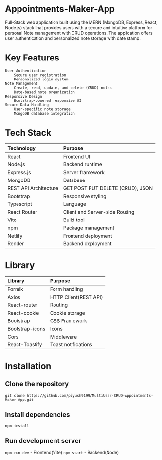 # Appointments-Maker-App
Full-Stack web application built using the MERN (MongoDB, Express, React, Node.js) stack that provides users with a secure and intuitive platform for personal Note management with CRUD operations. The application offers user authentication and personalized note storage with date stamp.
# Key Features
    User Authentication
        Secure user registration
        Personalized login system
    Note Management
        Create, read, update, and delete (CRUD) notes
        Date-based note organization
    Responsive Design
        Bootstrap-powered responsive UI
    Secure Data Handling
        User-specific note storage
        MongoDB database integration
# Tech Stack
  
| Technology   |  Purpose    |
| :---         | :--- |
| React   |  Frontend UI    |
| Node.js     |   Backend runtime   |
|  Express.js  |   Server framework   |
|   MongoDB   |    Database  |
| REST API Architecture | GET POST PUT DELETE (CRUD), JSON |
|   Bootstrap |   Responsive styling   |
| Typescript | Language |
| React Router | Client and Server-side Routing |
| Vite | Build tool |
|   npm   |   Package management   |
|  Netlify  |    Frontend deployment  |
|   Render   |   Backend deployment   |
  
# Library 

| Library   |  Purpose    |
| :---         | :--- |
| Formik | Form handling |
| Axios | HTTP Client(REST API) |
| React-router | Routing |
| React-cookie | Cookie storage |
| Bootstrap | CSS Framework |
| Bootstrap-icons | Icons |
| Cors | Middleware |
| React-Toastify | Toast notifications |
# Installation
## Clone the repository
```
git clone https://github.com/piyush9199/MultiUser-CRUD-Appointments-Maker-App.git
```

## Install dependencies
```
npm install
```

## Run development server
```npm run dev``` - Frontend(Vite)
```npm start``` - Backend(Node)

